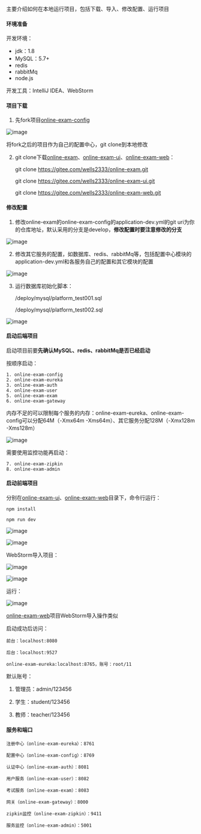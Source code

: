 
主要介绍如何在本地运行项目，包括下载、导入、修改配置、运行项目

#### 环境准备

开发环境：

- jdk：1.8
- MySQL：5.7+
- redis
- rabbitMq
- node.js

开发工具：IntelliJ IDEA、WebStorm

#### 项目下载

1. 先fork项目[online-exam-config](https://gitee.com/wells2333/online-exam-config.git)

![image](images/deploy/fork_config.png)

将fork之后的项目作为自己的配置中心，git clone到本地修改

2. git clone下载[online-exam](https://gitee.com/wells2333/online-exam.git)、[online-exam-ui](https://gitee.com/wells2333/online-exam-ui.git)、[online-exam-web](https://gitee.com/wells2333/online-exam-web.git)：

    git clone https://gitee.com/wells2333/online-exam.git
    
    git clone https://gitee.com/wells2333/online-exam-ui.git
    
    git clone https://gitee.com/wells2333/online-exam-web.git

#### 修改配置

1. 修改online-exam的online-exam-config的application-dev.yml的git uri为你的仓库地址，默认采用的分支是develop，**修改配置时要注意修改的分支**

![image](images/deploy/git_config.png)

2. 修改其它服务的配置，如数据库、redis、rabbitMq等，包括配置中心模块的application-dev.yml和各服务自己的配置和其它模块的配置

![image](images/deploy/online_exam_config.png)

3. 运行数据库初始化脚本：

    /deploy/mysql/platform_test001.sql
    
    /deploy/mysql/platform_test002.sql
    
![image](images/deploy/init_sql.png)

#### 启动后端项目

启动项目前要**先确认MySQL、redis、rabbitMq是否已经启动**

按顺序启动：

    1. online-exam-config
    2. online-exam-eureka
    3. online-exam-auth
    4. online-exam-user
    5. online-exam-exam
    6. online-exam-gateway
    
内存不足的可以限制每个服务的内存：online-exam-eureka、online-exam-config可以分配64M（-Xmx64m -Xms64m）、其它服务分配128M（-Xmx128m -Xms128m）
    
![image](images/deploy/config_xms.png)    
    
    
需要使用监控功能再启动：

    7. online-exam-zipkin
    8. online-exam-admin

#### 启动前端项目

分别在[online-exam-ui](https://gitee.com/wells2333/online-exam-ui.git)、[online-exam-web](https://gitee.com/wells2333/online-exam-web.git)目录下，命令行运行：

    npm install

    npm run dev
    
![image](images/deploy/npm_install.png)    

![image](images/deploy/npm_run.png) 

WebStorm导入项目：

![image](images/deploy/import_add_configuration.png) 

![image](images/deploy/import_online_exam_ui_config.png) 

运行：

![image](images/deploy/import_online_exam_ui_run.png) 

[online-exam-web](https://gitee.com/wells2333/online-exam-web.git)项目WebStorm导入操作类似

启动成功后访问：
    
    前台：localhost:8080
        
    后台：localhost:9527

    online-exam-eureka:localhost:8765，账号：root/11
    
默认账号：

1. 管理员：admin/123456

2. 学生：student/123456

3. 教师：teacher/123456

#### 服务和端口

    注册中心（online-exam-eureka）：8761

    配置中心（online-exam-config）：8769

    认证中心（online-exam-auth）：8081

    用户服务（online-exam-user）：8082

    考试服务（online-exam-exam）：8083

    网关（online-exam-gateway）：8000

    zipkin监控（online-exam-zipkin）：9411

    服务监控（online-exam-admin）：5001